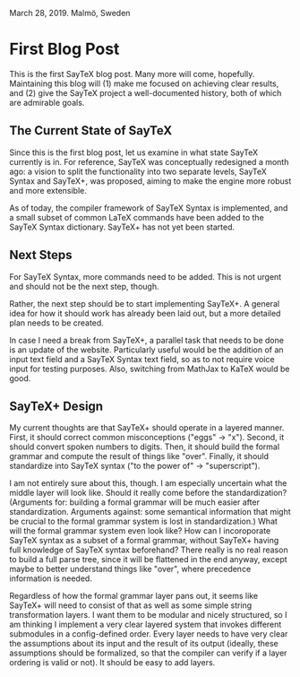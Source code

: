 March 28, 2019.
Malmö, Sweden

# First Blog Post

This is the first SayTeX blog post. Many more will come, hopefully. Maintaining this blog will (1) make me focused on achieving clear results, and (2) give the SayTeX project a well-documented history, both of which are admirable goals.

## The Current State of SayTeX

Since this is the first blog post, let us examine in what state SayTeX currently is in. For reference, SayTeX was conceptually redesigned a month ago: a vision to split the functionality into two separate levels, SayTeX Syntax and SayTeX+, was proposed, aiming to make the engine more robust and more extensible.

As of today, the compiler framework of SayTeX Syntax is implemented, and a small subset of common LaTeX commands have been added to the SayTeX Syntax dictionary. SayTeX+ has not yet been started.

## Next Steps

For SayTeX Syntax, more commands need to be added. This is not urgent and should not be the next step, though.

Rather, the next step should be to start implementing SayTeX+. A general idea for how it should work has already been laid out, but a more detailed plan needs to be created.

In case I need a break from SayTeX+, a parallel task that needs to be done is an update of the website. Particularly useful would be the addition of an input text field and a SayTeX Syntax text field, so as to not require voice input for testing purposes. Also, switching from MathJax to KaTeX would be good.

## SayTeX+ Design

My current thoughts are that SayTeX+ should operate in a layered manner. First, it should correct common misconceptions ("eggs" -> "x"). Second, it should convert spoken numbers to digits. Then, it should build the formal grammar and compute the result of things like "over". Finally, it should standardize into SayTeX syntax ("to the power of" -> "superscript").

I am not entirely sure about this, though. I am especially uncertain what the middle layer will look like. Should it really come before the standardization? (Arguments for: building a formal grammar will be much easier after standardization. Arguments against: some semantical information that might be crucial to the formal grammar system is lost in standardization.) What will the formal grammar system even look like? How can I incoroporate SayTeX syntax as a subset of a formal grammar, without SayTeX+ having full knowledge of SayTeX syntax beforehand? There really is no real reason to build a full parse tree, since it will be flattened in the end anyway, except maybe to better understand things like "over", where precedence information is needed.

Regardless of how the formal grammar layer pans out, it seems like SayTeX+ will need to consist of that as well as some simple string transformation layers. I want them to be modular and nicely structured, so I am thinking I implement a very clear layered system that invokes different submodules in a config-defined order. Every layer needs to have very clear the assumptions about its input and the result of its output (ideally, these assumptions should be formalized, so that the compiler can verify if a layer ordering is valid or not). It should be easy to add layers.